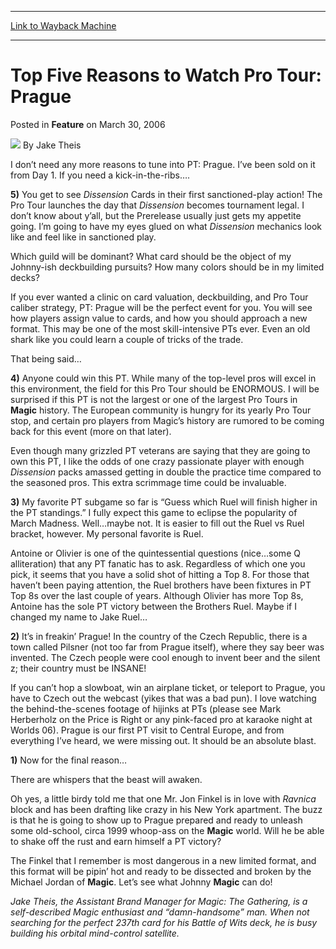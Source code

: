 
---
[Link to Wayback Machine](https://web.archive.org/web/20200803151840/https://magic.wizards.com/en/articles/archive/feature/top-five-reasons-watch-pro-tour-prague-2006-03-30)

[_metadata_:wayback_url]:- "https://magic.wizards.com/en/articles/archive/feature/top-five-reasons-watch-pro-tour-prague-2006-03-30"
[_metadata_:wayback_raw_url]:- "https://web.archive.org/web/20200803151840id_/https://magic.wizards.com/en/articles/archive/feature/top-five-reasons-watch-pro-tour-prague-2006-03-30"
[_metadata_:wayback_capture_timestamp]:- "2020-08-03 15:18:40+00:00"
[_metadata_:description]:- "I don’t need any more reasons to tune into PT: Prague. I’ve been sold on it from Day 1. If you need a kick-in-the-ribs…. 5) You get to see Dissension Cards in their first sanctioned-play action! The Pro Tour launches the day that Dissension becomes tournament legal. I don’t know about y’all, but the Prerelease usually just gets my appetite going. I’m going to have my eyes glued on what Dissension mechanics look like and feel like in sanctioned play."
[_metadata_:generator]:- "Drupal 7 (http://drupal.org)"
[_metadata_:publish_date]:- "2006-03-30"
---


Top Five Reasons to Watch Pro Tour: Prague
==========================================



 Posted in **Feature**
 on March 30, 2006 






![](https://media.magic.wizards.com/styles/auth_small/public/images/person/authorpic_JakeTheis.jpg)
By Jake Theis











I don’t need any more reasons to tune into PT: Prague. I’ve been sold on it from Day 1. If you need a kick-in-the-ribs….


**5)** You get to see *Dissension* Cards in their first sanctioned-play action! The Pro Tour launches the day that *Dissension* becomes tournament legal. I don’t know about y’all, but the Prerelease usually just gets my appetite going. I’m going to have my eyes glued on what *Dissension* mechanics look like and feel like in sanctioned play.


Which guild will be dominant? What card should be the object of my Johnny-ish deckbuilding pursuits? How many colors should be in my limited decks?


If you ever wanted a clinic on card valuation, deckbuilding, and Pro Tour caliber strategy, PT: Prague will be the perfect event for you. You will see how players assign value to cards, and how you should approach a new format. This may be one of the most skill-intensive PTs ever. Even an old shark like you could learn a couple of tricks of the trade.


That being said…


**4)** Anyone could win this PT. While many of the top-level pros will excel in this environment, the field for this Pro Tour should be ENORMOUS. I will be surprised if this PT is not the largest or one of the largest Pro Tours in **Magic** history. The European community is hungry for its yearly Pro Tour stop, and certain pro players from Magic’s history are rumored to be coming back for this event (more on that later).


Even though many grizzled PT veterans are saying that they are going to own this PT, I like the odds of one crazy passionate player with enough *Dissension* packs amassed getting in double the practice time compared to the seasoned pros. This extra scrimmage time could be invaluable.


**3)** My favorite PT subgame so far is “Guess which Ruel will finish higher in the PT standings.” I fully expect this game to eclipse the popularity of March Madness. Well…maybe not. It is easier to fill out the Ruel vs Ruel bracket, however. My personal favorite is Ruel.


Antoine or Olivier is one of the quintessential questions (nice…some Q alliteration) that any PT fanatic has to ask. Regardless of which one you pick, it seems that you have a solid shot of hitting a Top 8. For those that haven’t been paying attention, the Ruel brothers have been fixtures in PT Top 8s over the last couple of years. Although Olivier has more Top 8s, Antoine has the sole PT victory between the Brothers Ruel. Maybe if I changed my name to Jake Ruel…


**2)** It’s in freakin’ Prague! In the country of the Czech Republic, there is a town called Pilsner (not too far from Prague itself), where they say beer was invented. The Czech people were cool enough to invent beer and the silent z; their country must be INSANE! 


If you can’t hop a slowboat, win an airplane ticket, or teleport to Prague, you have to Czech out the webcast (yikes that was a bad pun). I love watching the behind-the-scenes footage of hijinks at PTs (please see Mark Herberholz on the Price is Right or any pink-faced pro at karaoke night at Worlds 06). Prague is our first PT visit to Central Europe, and from everything I’ve heard, we were missing out. It should be an absolute blast.


**1)** Now for the final reason…


There are whispers that the beast will awaken.


Oh yes, a little birdy told me that one Mr. Jon Finkel is in love with *Ravnica* block and has been drafting like crazy in his New York apartment. The buzz is that he is going to show up to Prague prepared and ready to unleash some old-school, circa 1999 whoop-ass on the **Magic** world. Will he be able to shake off the rust and earn himself a PT victory?


The Finkel that I remember is most dangerous in a new limited format, and this format will be pipin’ hot and ready to be dissected and broken by the Michael Jordan of **Magic**. Let’s see what Johnny **Magic** can do!


*Jake Theis, the Assistant Brand Manager for Magic: The Gathering, is a self-described Magic enthusiast and “damn-handsome” man. When not searching for the perfect 237th card for his Battle of Wits deck, he is busy building his orbital mind-control satellite.*







